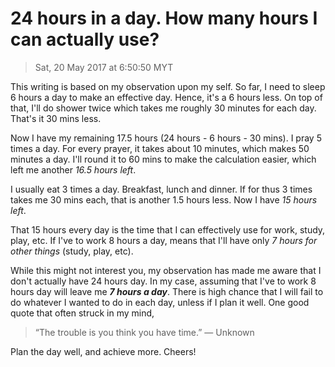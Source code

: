 # 24 hours in a day. How many hours I can actually use?

> Sat, 20 May 2017 at 6:50:50 MYT

This writing is based on my observation upon my self. So far, I need to sleep 6 hours a day to make an effective day. Hence, it's a 6 hours less. On top of that, I'll do shower twice which takes me roughly 30 minutes for each day. That's it 30 mins less.

Now I have my remaining 17.5 hours (24 hours - 6 hours - 30 mins). I pray 5 times a day. For every prayer, it takes about 10 minutes, which makes 50 minutes a day. I'll round it to 60 mins to make the calculation easier, which left me another *16.5 hours left*.

I usually eat 3 times a day. Breakfast, lunch and dinner. If for thus 3 times takes me 30 mins each, that is another 1.5 hours less. Now I have *15 hours left*.

That 15 hours every day is the time that I can effectively use for work, study, play, etc. If I've to work 8 hours a day, means that I'll have only *7 hours for other things* (study, play, etc).

While this might not interest you, my observation has made me aware that I don't actually have 24 hours day. In my case, assuming that I've to work 8 hours day will leave me ***7 hours a day***. There is high chance that I will fail to do whatever I wanted to do in each day, unless if I plan it well. One good quote that often struck in my mind,

> “The trouble is you think you have time.” — Unknown

Plan the day well, and achieve more. Cheers!
